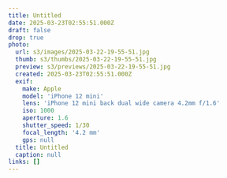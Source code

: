 ```yaml
---
title: Untitled
date: 2025-03-23T02:55:51.000Z
draft: false
drop: true
photo:
  url: s3/images/2025-03-22-19-55-51.jpg
  thumb: s3/thumbs/2025-03-22-19-55-51.jpg
  preview: s3/previews/2025-03-22-19-55-51.jpg
  created: 2025-03-23T02:55:51.000Z
  exif:
    make: Apple
    model: 'iPhone 12 mini'
    lens: 'iPhone 12 mini back dual wide camera 4.2mm f/1.6'
    iso: 1000
    aperture: 1.6
    shutter_speed: 1/30
    focal_length: '4.2 mm'
    gps: null
  title: Untitled
  caption: null
links: []
---
```


